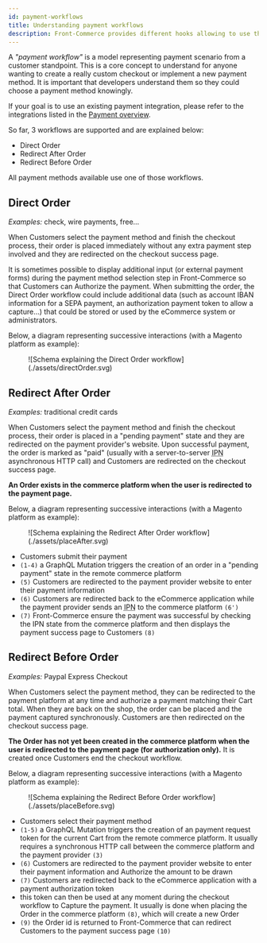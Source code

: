 ```yaml
---
id: payment-workflows
title: Understanding payment workflows
description: Front-Commerce provides different hooks allowing to use the payment method of your choice. This section explains the high-level payment workflows supported.
---
```


A _"payment workflow"_ is a model representing payment scenario from a customer standpoint. This is a core concept to understand for anyone wanting to create a really custom checkout or implement a new payment method. It is important that developers understand them so they could choose a payment method knowingly.

If your goal is to use an existing payment integration, please refer to the integrations listed in the [Payment overview](/docs/advanced/payments/overview.html).

So far, 3 workflows are supported and are explained below:

- Direct Order
- Redirect After Order
- Redirect Before Order

All payment methods available use one of those workflows.

## Direct Order

_Examples:_ check, wire payments, free…

When Customers select the payment method and finish the checkout process, their order is placed immediately without any extra payment step involved and they are redirected on the checkout success page.

It is sometimes possible to display additional input (or external payment forms) during the payment method selection step in Front-Commerce so that Customers can Authorize the payment. When submitting the order, the Direct Order workflow could include additional data (such as account IBAN information for a SEPA payment, an authorization payment token to allow a capture…) that could be stored or used by the eCommerce system or administrators.

Below, a diagram representing successive interactions (with a Magento platform as example):

<figure>
![Schema explaining the Direct Order workflow](./assets/directOrder.svg)
</figure>

## Redirect After Order

_Examples:_ traditional credit cards

When Customers select the payment method and finish the checkout process, their order is placed in a "pending payment" state and they are redirected on the payment provider's website. Upon successful payment, the order is marked as "paid" (usually with a server-to-server <abbr title="Instant Payment Notification">IPN</abbr> asynchronous HTTP call) and Customers are redirected on the checkout success page.

**An Order exists in the commerce platform when the user is redirected to the payment page.**

Below, a diagram representing successive interactions (with a Magento platform as example):

<figure>
![Schema explaining the Redirect After Order workflow](./assets/placeAfter.svg)
</figure>

- Customers submit their payment
- `(1-4)` a GraphQL Mutation triggers the creation of an order in a "pending payment" state in the remote commerce platform
- `(5)` Customers are redirected to the payment provider website to enter their payment information
- `(6)` Customers are redirected back to the eCommerce application while the payment provider sends an <abbr title="Instant Payment Notification">IPN</abbr> to the commerce platform `(6')`
- `(7)` Front-Commerce ensure the payment was successful by checking the IPN state from the commerce platform and then displays the payment success page to Customers `(8)`

## Redirect Before Order

_Examples:_ Paypal Express Checkout

When Customers select the payment method, they can be redirected to the payment platform at any time and authorize a payment matching their Cart total. When they are back on the shop, the order can be placed and the payment captured synchronously. Customers are then redirected on the checkout success page.

**The Order has not yet been created in the commerce platform when the user is redirected to the payment page (for authorization only).** It is created once Customers end the checkout workflow.

Below, a diagram representing successive interactions (with a Magento platform as example):

<figure>
![Schema explaining the Redirect Before Order workflow](./assets/placeBefore.svg)
</figure>

- Customers select their payment method
- `(1-5)` a GraphQL Mutation triggers the creation of an payment request token for the current Cart from the remote commerce platform. It usually requires a synchronous HTTP call between the commerce platform and the payment provider `(3)`
- `(6)` Customers are redirected to the payment provider website to enter their payment information and Authorize the amount to be drawn
- `(7)` Customers are redirected back to the eCommerce application with a payment authorization token
- this token can then be used at any moment during the checkout workflow to Capture the payment. It usually is done when placing the Order in the commerce platform `(8)`, which will create a new Order
- `(9)` the Order id is returned to Front-Commerce that can redirect Customers to the payment success page `(10)`
